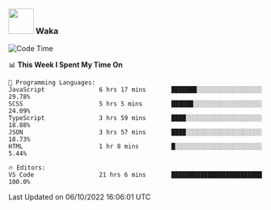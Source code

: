 ### <img src="https://media.giphy.com/media/VgCDAzcKvsR6OM0uWg/giphy.gif" width="50"> Waka

  <!--START_SECTION:waka-->
![Code Time](http://img.shields.io/badge/Code%20Time-918%20hrs%2054%20mins-blue)

📊 **This Week I Spent My Time On** 

```text
💬 Programming Languages: 
JavaScript               6 hrs 17 mins       ███████░░░░░░░░░░░░░░░░░░   29.78% 
SCSS                     5 hrs 5 mins        ██████░░░░░░░░░░░░░░░░░░░   24.09% 
TypeScript               3 hrs 59 mins       ████░░░░░░░░░░░░░░░░░░░░░   18.88% 
JSON                     3 hrs 57 mins       ████░░░░░░░░░░░░░░░░░░░░░   18.73% 
HTML                     1 hr 8 mins         █░░░░░░░░░░░░░░░░░░░░░░░░   5.44%

🔥 Editors: 
VS Code                  21 hrs 6 mins       █████████████████████████   100.0%

```


 Last Updated on 06/10/2022 16:06:01 UTC
<!--END_SECTION:waka-->

